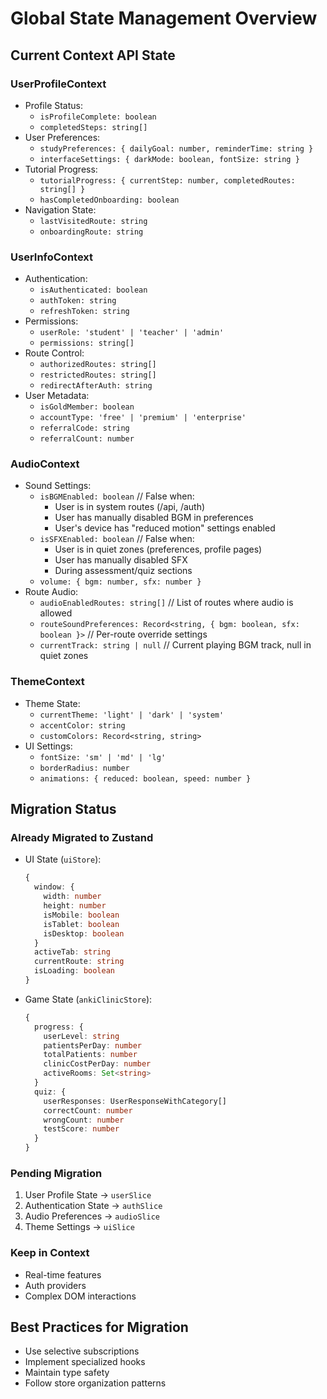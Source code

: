 # Global State Management Overview

## Current Context API State

### UserProfileContext
- Profile Status:
  - `isProfileComplete: boolean`
  - `completedSteps: string[]`
- User Preferences:
  - `studyPreferences: { dailyGoal: number, reminderTime: string }`
  - `interfaceSettings: { darkMode: boolean, fontSize: string }`
- Tutorial Progress:
  - `tutorialProgress: { currentStep: number, completedRoutes: string[] }`
  - `hasCompletedOnboarding: boolean`
- Navigation State:
  - `lastVisitedRoute: string`
  - `onboardingRoute: string`

### UserInfoContext
- Authentication:
  - `isAuthenticated: boolean`
  - `authToken: string`
  - `refreshToken: string`
- Permissions:
  - `userRole: 'student' | 'teacher' | 'admin'`
  - `permissions: string[]`
- Route Control:
  - `authorizedRoutes: string[]`
  - `restrictedRoutes: string[]`
  - `redirectAfterAuth: string`
- User Metadata:
  - `isGoldMember: boolean`
  - `accountType: 'free' | 'premium' | 'enterprise'`
  - `referralCode: string`
  - `referralCount: number`

### AudioContext
- Sound Settings:
  - `isBGMEnabled: boolean` // False when:
    - User is in system routes (/api, /auth)
    - User has manually disabled BGM in preferences
    - User's device has "reduced motion" settings enabled
  - `isSFXEnabled: boolean` // False when:
    - User is in quiet zones (preferences, profile pages)
    - User has manually disabled SFX
    - During assessment/quiz sections
  - `volume: { bgm: number, sfx: number }`
- Route Audio:
  - `audioEnabledRoutes: string[]` // List of routes where audio is allowed
  - `routeSoundPreferences: Record<string, { bgm: boolean, sfx: boolean }>` // Per-route override settings
  - `currentTrack: string | null` // Current playing BGM track, null in quiet zones

### ThemeContext
- Theme State:
  - `currentTheme: 'light' | 'dark' | 'system'`
  - `accentColor: string`
  - `customColors: Record<string, string>`
- UI Settings:
  - `fontSize: 'sm' | 'md' | 'lg'`
  - `borderRadius: number`
  - `animations: { reduced: boolean, speed: number }`

## Migration Status

### Already Migrated to Zustand
- UI State (`uiStore`):
  ```typescript
  {
    window: {
      width: number
      height: number
      isMobile: boolean
      isTablet: boolean
      isDesktop: boolean
    }
    activeTab: string
    currentRoute: string
    isLoading: boolean
  }
  ```

- Game State (`ankiClinicStore`):
  ```typescript
  {
    progress: {
      userLevel: string
      patientsPerDay: number
      totalPatients: number
      clinicCostPerDay: number
      activeRooms: Set<string>
    }
    quiz: {
      userResponses: UserResponseWithCategory[]
      correctCount: number
      wrongCount: number
      testScore: number
    }
  }
  ```

### Pending Migration
1. User Profile State → `userSlice`
2. Authentication State → `authSlice`
3. Audio Preferences → `audioSlice`
4. Theme Settings → `uiSlice`

### Keep in Context
- Real-time features
- Auth providers
- Complex DOM interactions

## Best Practices for Migration
- Use selective subscriptions
- Implement specialized hooks
- Maintain type safety
- Follow store organization patterns 
